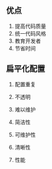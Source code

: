 
## 优点
1. 提高代码质量
2. 统一代码风格
3. 教育开发者
4. 节省时间

## 扁平化配置

1. 配置重复
2. 不透明
3. 难以维护


1. 简洁性
2. 可维护性
3. 清晰性
4. 性能

